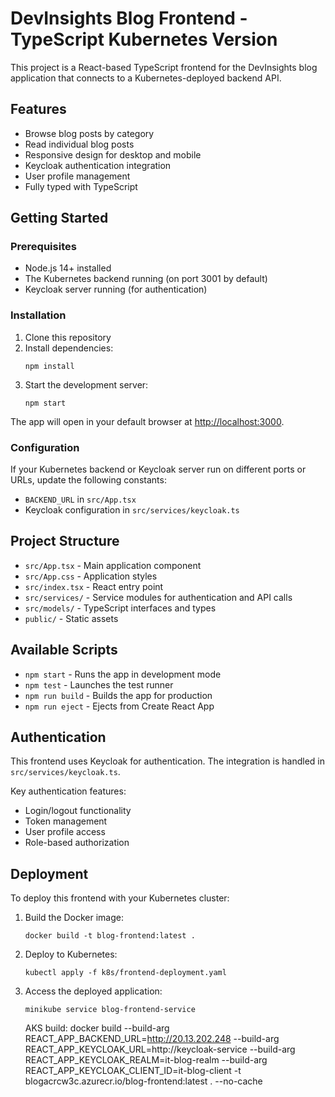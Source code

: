# DevInsights Blog Frontend - TypeScript Kubernetes Version

This project is a React-based TypeScript frontend for the DevInsights blog application that connects to a Kubernetes-deployed backend API.

## Features

- Browse blog posts by category
- Read individual blog posts
- Responsive design for desktop and mobile
- Keycloak authentication integration
- User profile management
- Fully typed with TypeScript

## Getting Started

### Prerequisites

- Node.js 14+ installed
- The Kubernetes backend running (on port 3001 by default)
- Keycloak server running (for authentication)

### Installation

1. Clone this repository
2. Install dependencies:
   ```
   npm install
   ```
3. Start the development server:
   ```
   npm start
   ```

The app will open in your default browser at [http://localhost:3000](http://localhost:3000).

### Configuration

If your Kubernetes backend or Keycloak server run on different ports or URLs, update the following constants:
- `BACKEND_URL` in `src/App.tsx` 
- Keycloak configuration in `src/services/keycloak.ts`

## Project Structure

- `src/App.tsx` - Main application component
- `src/App.css` - Application styles
- `src/index.tsx` - React entry point
- `src/services/` - Service modules for authentication and API calls
- `src/models/` - TypeScript interfaces and types
- `public/` - Static assets

## Available Scripts

- `npm start` - Runs the app in development mode
- `npm test` - Launches the test runner
- `npm run build` - Builds the app for production
- `npm run eject` - Ejects from Create React App

## Authentication

This frontend uses Keycloak for authentication. The integration is handled in `src/services/keycloak.ts`.

Key authentication features:
- Login/logout functionality
- Token management
- User profile access
- Role-based authorization

## Deployment

To deploy this frontend with your Kubernetes cluster:

1. Build the Docker image:
   ```
   docker build -t blog-frontend:latest .
   ```

2. Deploy to Kubernetes:
   ```
   kubectl apply -f k8s/frontend-deployment.yaml
   ```

3. Access the deployed application:
   ```
   minikube service blog-frontend-service
   ```



   AKS build:
   docker build   --build-arg REACT_APP_BACKEND_URL=http://20.13.202.248   --build-arg REACT_APP_KEYCLOAK_URL=http://keycloak-service   --build-arg REACT_APP_KEYCLOAK_REALM=it-blog-realm   --build-arg REACT_APP_KEYCLOAK_CLIENT_ID=it-blog-client   -t blogacrcw3c.azurecr.io/blog-frontend:latest . --no-cache
